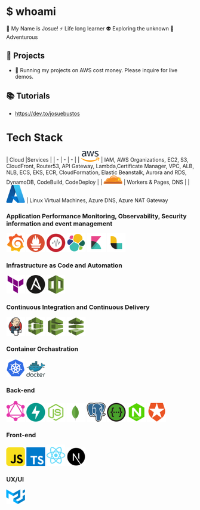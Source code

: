 #  $ whoami

👋 My Name is Josue!
⚡ Life long learner
👽 Exploring the unknown
🚴 Adventurous

##  🔧 Projects 
-  👷 Running my projects on AWS cost money. Please inquire for live demos.

## 📚 Tutorials
- https://dev.to/josuebustos

# Tech Stack

| Cloud |Services |
| - | - | - |
| <img width="50" src="https://raw.githubusercontent.com/josuebustos/tech-icons/refs/heads/main/img/aws.svg" title="AWS" alt="AWS"/>                      | IAM, AWS Organizations, EC2, S3, CloudFront, Router53, API Gateway, Lambda,Certificate Manager, VPC, ALB, NLB, ECS, EKS, ECR, CloudFormation, Elastic Beanstalk, Aurora and RDS, DynamoDB, CodeBuild, CodeDeploy |
| <img width="50" src="https://raw.githubusercontent.com/josuebustos/tech-icons/refs/heads/main/img/cloudflare.svg" title="Cloudflare" alt="Cloudflare"/> | Workers & Pages, DNS |
| <img width="50" src="https://raw.githubusercontent.com/josuebustos/tech-icons/refs/heads/main/img/azure.svg" title="Azure" alt="Azure"/> | Linux Virtual Machines, Azure DNS, Azure NAT Gateway

### Application Performance Monitoring, Observability, Security information and event management

<div align="left">
<img width="50" src="https://raw.githubusercontent.com/josuebustos/tech-icons/refs/heads/main/img/grafana.svg" title="Grafana" alt="Grafana"/>
<img width="50" src="https://raw.githubusercontent.com/josuebustos/tech-icons/refs/heads/main/img/prometheus.svg" title="Prometheus" alt="Prometheus"/>
<img width="50" src="https://raw.githubusercontent.com/josuebustos/tech-icons/refs/heads/main/img/graylog.svg" title="Graylog" alt="Graylog"/>
<img width="50" src="https://raw.githubusercontent.com/josuebustos/tech-icons/refs/heads/main/img/elasticsearch.svg" title="Elasticsearch" alt="Elasticsearch"/>
<img width="50" src="https://raw.githubusercontent.com/josuebustos/tech-icons/refs/heads/main/img/elastic-kibana.svg" title="Graylog" alt="Graylog"/>
<img width="50" src="https://raw.githubusercontent.com/josuebustos/tech-icons/refs/heads/main/img/elastic-logstash.svg" title="Graylog" alt="Graylog"/>
</div>

### Infrastructure as Code and Automation

<div align="left">
<img width="50" src="https://raw.githubusercontent.com/josuebustos/tech-icons/refs/heads/main/img/terraform.svg" title="Terraform" alt="Terraform"/>
<img width="50" src="https://raw.githubusercontent.com/josuebustos/tech-icons/refs/heads/main/img/ansible.svg" title="Ansible" alt="Ansible"/>
<img width="50" src="https://raw.githubusercontent.com/josuebustos/tech-icons/refs/heads/main/img/aws-cloudformation.svg" title="Cloudformation" alt="Cloudformation"/>
</div>

### Continuous Integration and Continuous Delivery

<div align="left">
<img width="50" src="https://raw.githubusercontent.com/josuebustos/tech-icons/refs/heads/main/img/jenkins.svg" title="Jenkins" alt="Jenkins"/>
<img width="50" src="https://raw.githubusercontent.com/josuebustos/tech-icons/refs/heads/main/img/aws-codebuild.svg" title="CodeBuild" alt="CodeBuild"/>
<img width="50" src="https://raw.githubusercontent.com/josuebustos/tech-icons/refs/heads/main/img/aws-codedeploy.svg" title="CodeDeploy" alt="CodeDeploy"/>
<img width="50" src="https://raw.githubusercontent.com/josuebustos/tech-icons/refs/heads/main/img/aws-codepipeline.svg" title="CodePipeline" alt="CodePipeline"/>
</div>

### Container Orchastration

<div align="left">
<img width="50" src="https://raw.githubusercontent.com/josuebustos/tech-icons/refs/heads/main/img/kubernetes.svg" title="Kubernetes" alt="Kubernetes"/>
<img width="50" src="https://raw.githubusercontent.com/josuebustos/tech-icons/refs/heads/main/img/docker.svg" title="Docker" alt="Docker"/>

</div>


### Back-end

<div align="left">
<img width="50" src="https://raw.githubusercontent.com/josuebustos/tech-icons/refs/heads/main/img/graphql.svg" title="GraphQL" alt="GraphQL"/>
<img width="50" src="https://raw.githubusercontent.com/josuebustos/tech-icons/refs/heads/main/img/fastapi.svg" title="FastAPI" alt="FastAPI"/>
<img width="50" src="https://raw.githubusercontent.com/josuebustos/tech-icons/refs/heads/main/img/nodejs.svg" title="NodeJS" alt="NodeJS"/> 
<img width="50" src="https://raw.githubusercontent.com/josuebustos/tech-icons/refs/heads/main/img/mongodb.svg" title="MongoDB" alt="MongoDB"/>
<img width="50" src="https://raw.githubusercontent.com/josuebustos/tech-icons/refs/heads/main/img/postgresql.svg" title="postgreSQL" alt="postgreSQL"/>
<img width="50" src="https://raw.githubusercontent.com/josuebustos/tech-icons/refs/heads/main/img/swagger.svg" title="Swagger" alt="Swagger"/>
<img width="50" src="https://raw.githubusercontent.com/josuebustos/tech-icons/refs/heads/main/img/nginx.svg" title="Swagger" alt="Swagger"/>
<img width="50" src="https://raw.githubusercontent.com/josuebustos/tech-icons/refs/heads/main/img/auth0.svg" title="Auth0" alt="SwaggerAuth0"/>
</div>


### Front-end

<div align="left">
<img width="50" src="https://raw.githubusercontent.com/josuebustos/tech-icons/refs/heads/main/img/javascript.svg" title="JavaScript" alt="JavaScript"/>
<img width="50" src="https://raw.githubusercontent.com/josuebustos/tech-icons/refs/heads/main/img/typescript.svg" title="Typescript" alt="Typescript"/>
<img width="50" src="https://raw.githubusercontent.com/josuebustos/tech-icons/refs/heads/main/img/reactjs.svg" title="ReactJS" alt="ReactJS"/>
<img width="50" src="https://raw.githubusercontent.com/josuebustos/tech-icons/refs/heads/main/img/next-js.svg" title="Next JS" alt="Next JS"/>
</div>



### UX/UI

<div align="left">
<img width="50" src="https://raw.githubusercontent.com/josuebustos/tech-icons/refs/heads/main/img/material-ui.svg" title="Material UI" alt="Material UI"/>
</div>